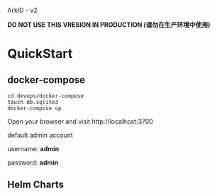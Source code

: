 ArkID - v2

**DO NOT USE THIS VRESION IN PRODUCTION (请勿在生产环境中使用)**


# QuickStart

## docker-compose

```
cd devops/docker-compose
touch db.sqlite3
docker-compose up 
```

Open your browser and visit http://localhost:3700

default admin account

username: **admin**

password: **admin**

## Helm Charts

